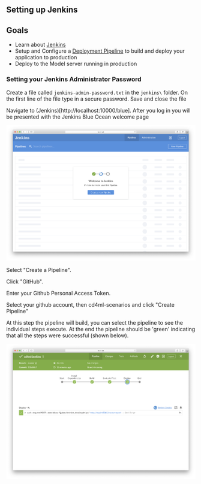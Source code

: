 ## Setting up Jenkins

## Goals

* Learn about [Jenkins](https://www.jenkins.io/)
* Setup and Configure a [Deployment Pipeline](https://martinfowler.com/bliki/DeploymentPipeline.html) to build and deploy your application to production
* Deploy to the Model server running in production

### Setting your Jenkins Administrator Password

Create a file called `jenkins-admin-password.txt` in the `jenkins\` folder. On the first line of the file type in a secure password. Save and close the file

Navigate to (Jenkins)[http://localhost:10000/blue]. After you log in you will be presented with the Jenkins Blue Ocean welcome page
 
![BlueOceanWelcome](./images/BlueOceanWelcomeScreen.png)

Select "Create a Pipeline".

Click "GitHub".

Enter your Github Personal Access Token.

Select your github account, then cd4ml-scenarios and click "Create Pipeline"

At this step the pipeline will build, you can select the pipeline to see the individual steps execute. At the end the pipeline should be 'green' indicating that all the steps were successful (shown below).

![GreenBuildPipline](./images/GreenBuildPipeline.png)